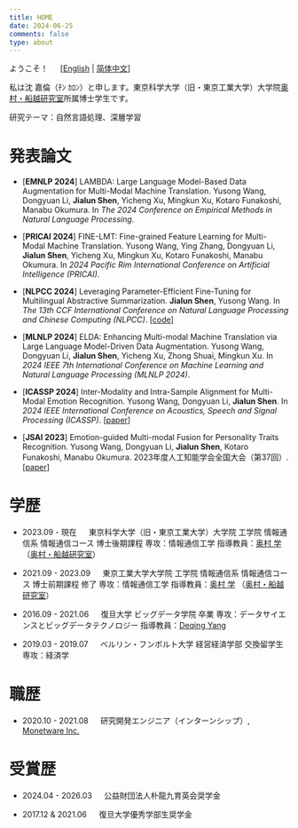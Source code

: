 ```yaml
---
title: HOME
date: 2024-06-25
comments: false
type: about
---
```


ようこそ！ &emsp; [[English](./) | [简体中文](./zh-CN)]

私は沈 嘉倫（ﾁﾝ ｶﾛﾝ）と申します。東京科学大学（旧・東京工業大学）大学院[奥村・船越研究室](https://lr-www.pi.titech.ac.jp/wp/)所属博士学生です。

研究テーマ：自然言語処理、深層学習


# 発表論文

- [__EMNLP 2024__] LAMBDA: Large Language Model-Based Data Augmentation for Multi-Modal Machine Translation. Yusong Wang, Dongyuan Li, __Jialun Shen__, Yicheng Xu, Mingkun Xu, Kotaro Funakoshi, Manabu Okumura. In _The 2024 Conference on Empirical Methods in Natural Language Processing_.

- [__PRICAI 2024__] FINE-LMT: Fine-grained Feature Learning for Multi-Modal Machine Translation. Yusong Wang, Ying Zhang, Dongyuan Li, __Jialun Shen__, Yicheng Xu, Mingkun Xu, Kotaro Funakoshi, Manabu Okumura. In _2024 Pacific Rim International Conference on Artificial Intelligence (PRICAI)_.

- [__NLPCC 2024__] Leveraging Parameter-Efficient Fine-Tuning for Multilingual Abstractive Summarization. __Jialun Shen__, Yusong Wang. In _The 13th CCF International Conference on Natural Language Processing and Chinese Computing (NLPCC)_. [[code](https://github.com/sgallon-rin/peft-mas)]

- [__MLNLP 2024__] ELDA: Enhancing Multi-modal Machine Translation via Large Language Model-Driven Data Augmentation. Yusong Wang, Dongyuan Li, __Jialun Shen__, Yicheng Xu, Zhong Shuai, Mingkun Xu. In _2024 IEEE 7th International Conference on Machine Learning and Natural Language Processing (MLNLP 2024)_.

- [__ICASSP 2024__] Inter-Modality and Intra-Sample Alignment for Multi-Modal Emotion Recognition. Yusong Wang, Dongyuan Li, __Jialun Shen__. In _2024 IEEE International Conference on Acoustics, Speech and Signal Processing (ICASSP)_. [[paper](https://ieeexplore.ieee.org/abstract/document/10446571)]

- [__JSAI 2023__] Emotion-guided Multi-modal Fusion for Personality Traits Recognition. Yusong Wang, Dongyuan Li, __Jialun Shen__, Kotaro Funakoshi, Manabu Okumura. 2023年度人工知能学会全国大会（第37回）. [[paper](https://www.jstage.jst.go.jp/article/pjsai/JSAI2023/0/JSAI2023_2U4IS2c03/_article/-char/ja)]


# 学歴

- 2023.09 - 現在 &emsp; 東京科学大学（旧・東京工業大学）大学院 工学院 情報通信系 情報通信コース 博士後期課程
  専攻：情報通信工学
  指導教員：[奥村 学](http://www.lr.pi.titech.ac.jp/~oku/index-e.html) （[奥村・船越研究室](https://lr-www.pi.titech.ac.jp/wp/)）

- 2021.09 - 2023.09 &emsp; 東京工業大学大学院 工学院 情報通信系 情報通信コース 博士前期課程 修了
  専攻：情報通信工学
  指導教員：[奥村 学](http://www.lr.pi.titech.ac.jp/~oku/index-e.html) （[奥村・船越研究室](https://lr-www.pi.titech.ac.jp/wp/)）

- 2016.09 - 2021.06 &emsp; 復旦大学 ビッグデータ学院 卒業
  専攻：データサイエンスとビッグデータテクノロジー
  指導教員：[Deqing Yang](http://kw.fudan.edu.cn/people/yangdeqing/)

- 2019.03 - 2019.07 &emsp; ベルリン・フンボルト大学 経営経済学部 交換留学生
  専攻：経済学


# 職歴

- 2020.10 - 2021.08 &emsp; 研究開発エンジニア（インターンシップ）, [Monetware Inc.](http://www.monetware.com)


# 受賞歴

- 2024.04 - 2026.03 &emsp; 公益財団法人朴龍九育英会奨学金

[//]: # (- 2023.09 - 2026.09 &emsp; 東京工業大学つばめ博士学生奨学金)

- 2017.12 & 2021.06 &emsp; 復旦大学優秀学部生奨学金
